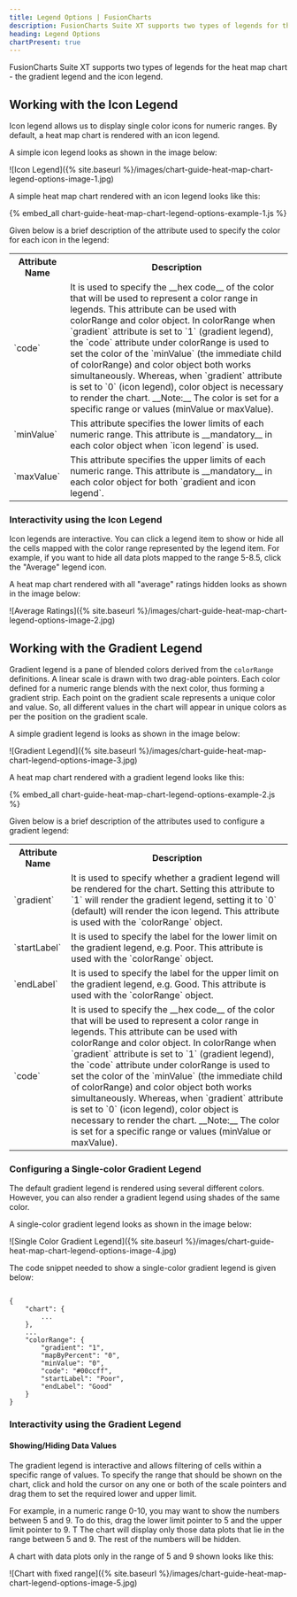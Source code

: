 ```yaml
---
title: Legend Options | FusionCharts
description: FusionCharts Suite XT supports two types of legends for the heat map chart - the gradient legend and the icon legend.
heading: Legend Options
chartPresent: true
---
```


FusionCharts Suite XT supports two types of legends for the heat map chart - the gradient legend and the icon legend.

## Working with the Icon Legend

Icon legend allows us to display single color icons for numeric ranges. By default, a heat map chart is rendered with an icon legend.

A simple icon legend looks as shown in the image below:

<span> ![Icon Legend]({% site.baseurl %}/images/chart-guide-heat-map-chart-legend-options-image-1.jpg) </span>

A simple heat map chart rendered with an icon legend looks like this:

{% embed_all chart-guide-heat-map-chart-legend-options-example-1.js %}

Given below is a brief description of the attribute used to specify the color for each icon in the legend:

<table>
  <tr>
    <th>Attribute Name</th>
    <th>Description</th>
  </tr>
  <tr>
    <td>`code`</td>
    <td>It is used to specify the __hex code__ of the color that will be used to represent a color range in legends. This attribute can be used with colorRange and color object.
    In colorRange when `gradient` attribute is set to `1` (gradient legend), the `code` attribute under colorRange is used to set the color of the `minValue` (the immediate child of colorRange) and color object both works simultaneously. Whereas, when `gradient` attribute is set to `0` (icon legend), color object is necessary to render the chart.
    __Note:__ The color is set for a specific range or values (minValue or maxValue).</td>
  </tr>
  <tr>
    <td>`minValue`</td>
    <td>This attribute specifies the lower limits of each numeric range. This attribute is __mandatory__ in each color object when `icon legend` is used.</td>
  </tr>
  <tr>
    <td>`maxValue`</td>
    <td>This attribute specifies the upper limits of each numeric range. This attribute is __mandatory__ in each color object for both `gradient and icon legend`.</td>
  </tr>
</table>


### Interactivity using the Icon Legend

Icon legends are interactive. You  can click a legend item to show or hide all the cells mapped with the color range represented by the legend item. For example, if you want to hide all data plots mapped to the range 5-8.5, click the "Average" legend icon.

A heat map chart rendered with all "average" ratings hidden looks as shown in the image below:

![Average Ratings]({% site.baseurl %}/images/chart-guide-heat-map-chart-legend-options-image-2.jpg)


## Working with the Gradient Legend

Gradient legend is a pane of blended colors derived from the `colorRange` definitions. A linear scale is drawn with two drag-able pointers. Each color defined for a numeric range blends with the next color, thus forming a gradient strip. Each point on the gradient scale represents a unique color and value. So, all different values in the chart will appear in unique colors as per the position on the gradient scale.

A simple gradient legend is looks as shown in the image below:

![Gradient Legend]({% site.baseurl %}/images/chart-guide-heat-map-chart-legend-options-image-3.jpg)

A heat map chart rendered with a gradient legend looks like this:

{% embed_all chart-guide-heat-map-chart-legend-options-example-2.js %}

Given below is a brief description of the attributes used to configure a gradient legend:

<table>
  <tr>
    <th>Attribute Name</th>
    <th>Description</th>
  </tr>
  <tr>
    <td>`gradient`</td>
    <td>It is used to specify whether a gradient legend will be rendered for the chart. Setting this attribute to `1` will render the gradient legend, setting it to `0` (default) will render the icon legend. This attribute is used with the `colorRange` object.</td>
  </tr>
  <tr>
    <td>`startLabel`</td>
    <td>It is used to specify the label for the lower limit on the gradient legend, e.g. Poor. This attribute is used with the `colorRange` object.</td>
  </tr>
  <tr>
    <td>`endLabel`</td>
    <td>It is used to specify the label for the upper limit on the gradient legend, e.g. Good. This attribute is used with the `colorRange` object.</td>
  </tr>
  <tr>
    <td>`code`</td>
    <td>It is used to specify the __hex code__ of the color that will be used to represent a color range in legends. This attribute can be used with colorRange and color object.
    In colorRange when `gradient` attribute is set to `1` (gradient legend), the `code` attribute under colorRange is used to set the color of the `minValue` (the immediate child of colorRange) and color object both works simultaneously. Whereas, when `gradient` attribute is set to `0` (icon legend), color object is necessary to render the chart.
    __Note:__ The color is set for a specific range or values (minValue or maxValue).</td>
  </tr>
</table>


### Configuring a Single-color Gradient Legend

The default gradient legend is rendered using several different colors. However, you can also render a gradient legend using shades of the same color.

A single-color gradient legend looks as shown in the image below:

![Single Color Gradient Legend]({% site.baseurl %}/images/chart-guide-heat-map-chart-legend-options-image-4.jpg)

The code snippet needed to show a single-color gradient legend is given below:

```

{
    "chart": {
        ...
    },
    ...
    "colorRange": {
        "gradient": "1",
        "mapByPercent": "0",
        "minValue": "0",
        "code": "#00ccff",
        "startLabel": "Poor",
        "endLabel": "Good"
    }
}

```

### Interactivity using the Gradient Legend

#### Showing/Hiding Data Values

The gradient legend is interactive and allows filtering of cells within a specific range of values. To specify the range that should be shown on the chart, click and hold the cursor on any one or both of the scale pointers and drag them to set the required lower and upper limit.

For example, in a numeric range 0-10, you may want to show the numbers between 5 and 9. To do this, drag the lower limit pointer to 5 and the upper limit pointer to 9. T The chart will display only those data plots that lie in the range between 5 and 9. The rest of the numbers will be hidden.

A chart with data plots only in the range of 5 and 9 shown looks like this:

![Chart with fixed range]({% site.baseurl %}/images/chart-guide-heat-map-chart-legend-options-image-5.jpg)